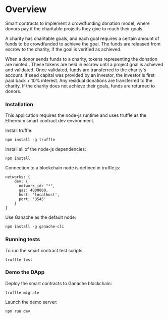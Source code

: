 # Overview

Smart contracts to implement a crowdfunding donation model, where donors pay if
the charitable projects they give to reach their goals.

A charity has charitable goals, and each goal requires a certain amount of funds
to be crowdfunded to achieve the goal. The funds are released from escrow to the
charity, if the goal is verified as achieved.

When a donor sends funds to a charity, tokens representing the donation are
minted.. These tokens are held in escrow until a project goal is achieved and
validated. Once validated, funds are transferred to the charity's account. If
seed capital was provided by an investor, the investor is first paid back + 10%
interest. Any residual donations are transferred to the charity. If the charity
does not achieve their goals, funds are returned to donors.

### Installation

This application requires the node-js runtime and uses truffle as the Ethereum
smart contract dev environment.

Install truffle:

    npm install -g truffle

Install all of the node-js dependencies:

    npm install

Connection to a blockchain node is defined in truffle.js:

    networks: {
        dev: {
          network_id: "*",
          gas: 4000000,
          host: 'localhost',
          port: '8545'
        }
    }

Use Ganache as the default node:

    npm install -g ganache-cli

### Running tests

To run the smart contract test scripts:

    truffle test

### Demo the DApp

Deploy the smart contracts to Ganache blockchain:

    truffle migrate

Launch the demo server:

    npm run dev
